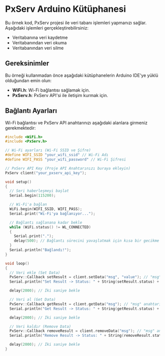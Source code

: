 # PxServ Arduino Kütüphanesi

Bu örnek kod, PxServ projesi ile veri tabanı işlemleri yapmanızı sağlar. Aşağıdaki işlemleri gerçekleştirebilirsiniz:

- Veritabanına veri kaydetme
- Veritabanından veri okuma
- Veritabanından veri silme

## Gereksinimler

Bu örneği kullanmadan önce aşağıdaki kütüphanelerin Arduino IDE'ye yüklü olduğundan emin olun:

- **WiFi.h**: Wi-Fi bağlantısı sağlamak için.
- **PxServ.h**: PxServ API'si ile iletişim kurmak için.

## Bağlantı Ayarları

Wi-Fi bağlantısı ve PxServ API anahtarınızı aşağıdaki alanlara girmeniz gerekmektedir:

```c
#include <WiFi.h>
#include <PxServ.h>

// Wi-Fi ayarları (Wi-Fi SSID ve Şifre)
#define WIFI_SSID "your_wifi_ssid" // Wi-Fi Adı
#define WIFI_PASS "your_wifi_password" // Wi-Fi Şifresi

// PxServ API Key (Proje API Anahtarınızı buraya ekleyin)
PxServ client("your_pxserv_api_key");

void setup()
{
  // Seri haberleşmeyi başlat
  Serial.begin(115200);

  // Wi-Fi'a bağlan
  WiFi.begin(WIFI_SSID, WIFI_PASS);
  Serial.print("Wi-Fi'ya bağlanıyor...");

  // Bağlantı sağlanana kadar bekle
  while (WiFi.status() != WL_CONNECTED)
  {
    Serial.print(".");
    delay(500); // Bağlantı sürecini yavaşlatmak için kısa bir gecikme eklenebilir
  }
  Serial.println("Bağlandı!");
}

void loop()
{
  // Veri ekle (Set Data)
  PxServ::Callback setResult = client.setData("msg", "value"); // "msg" anahtarına "value" değerini ekle
  Serial.println("Set Result -> Status: " + String(setResult.status) + " | Message: " + String(setResult.message) + " | Data: " + String(setResult.data));

  delay(2000); // İki saniye bekle

  // Veri al (Get Data)
  PxServ::Callback getResult = client.getData("msg"); // "msg" anahtarı için değeri getir
  Serial.println("Get Result -> Status: " + String(getResult.status) + " | Message: " + String(getResult.message) + " | Data: " + String(getResult.data));

  delay(2000); // İki saniye bekle

  // Veri kaldır (Remove Data)
  PxServ::Callback removeResult = client.removeData("msg"); // "msg" anahtarını kaldır
  Serial.println("Remove Result -> Status: " + String(removeResult.status) + " | Message: " + String(removeResult.message) + " | Data: " + String(removeResult.data));

  delay(2000); // İki saniye bekle
}
```
